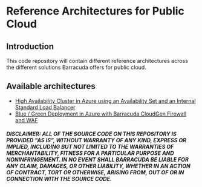 # Reference Architectures for Public Cloud

## Introduction

This code repository will contain different reference architectures across the different solutions Barracuda offers for public cloud.

## Available architectures

- [High Availability Cluster in Azure using an Availability Set and an Internal Standard Load Balancer](../../tree/master/Quickstart-Azure-Blue-Green/)
- [Blue / Green Deployment in Azure with Barracuda CloudGen Firewall and WAF](../../tree/master/Quickstart-Azure-CGF-HA/)



##### DISCLAIMER: ALL OF THE SOURCE CODE ON THIS REPOSITORY IS PROVIDED "AS IS", WITHOUT WARRANTY OF ANY KIND, EXPRESS OR IMPLIED, INCLUDING BUT NOT LIMITED TO THE WARRANTIES OF MERCHANTABILITY, FITNESS FOR A PARTICULAR PURPOSE AND NONINFRINGEMENT. IN NO EVENT SHALL BARRACUDA BE LIABLE FOR ANY CLAIM, DAMAGES, OR OTHER LIABILITY, WHETHER IN AN ACTION OF CONTRACT, TORT OR OTHERWISE, ARISING FROM, OUT OF OR IN CONNECTION WITH THE SOURCE CODE. #####